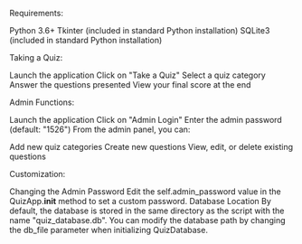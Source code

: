 Requirements:

Python 3.6+
Tkinter (included in standard Python installation)
SQLite3 (included in standard Python installation)

Taking a Quiz:

Launch the application
Click on "Take a Quiz"
Select a quiz category
Answer the questions presented
View your final score at the end

Admin Functions:

Launch the application
Click on "Admin Login"
Enter the admin password (default: "1526")
From the admin panel, you can:

Add new quiz categories
Create new questions
View, edit, or delete existing questions

Customization: 

Changing the Admin Password
Edit the self.admin_password value in the QuizApp.__init__ method to set a custom password.
Database Location
By default, the database is stored in the same directory as the script with the name "quiz_database.db". You can modify the database path by changing the db_file parameter when initializing QuizDatabase.
